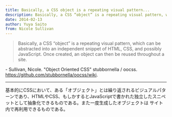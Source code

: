 ```yaml
---
title: Basically, a CSS object is a repeating visual pattern...
description: Basically, a CSS “object” is a repeating visual pattern, which can be abstracted into an independent snippet of HTML, CSS, and possibly JavaScript. Once created, an object can then be reused throughout a site.
date: 2014-02-13
author: Yuya Saito
from: Nicole Sullivan
---
```


> Basically, a CSS “object” is a repeating visual pattern, which can be abstracted into an independent snippet of HTML, CSS, and possibly JavaScript. Once created, an object can then be reused throughout a site.

\- Sullivan, Nicole. "Object Oriented CSS" stubbornella / oocss. <https://github.com/stubbornella/oocss/wiki>.

* * *

基本的にCSSにおいて、ある「オブジェクト」とは繰り返されるビジュアルパターンであり、HTMLやCSS、もしかするとJavaScriptで書かれた独立したスニペットとして抽象化できるものである。また一度生成したオブジェクトは サイト内で再利用できるものである。